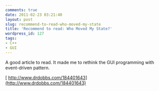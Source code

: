 ```yaml
---
comments: true
date: 2011-02-23 03:21:40
layout: post
slug: recommend-to-read-who-moved-my-state
title: 'Recommend to read: Who Moved My State?'
wordpress_id: 127
tags:
- C++
- GUI
---
```


A good article to read. It made me to rethink the GUI programming with event-driven pattern.

[ http://www.drdobbs.com/184401643](http://www.drdobbs.com/184401643)
